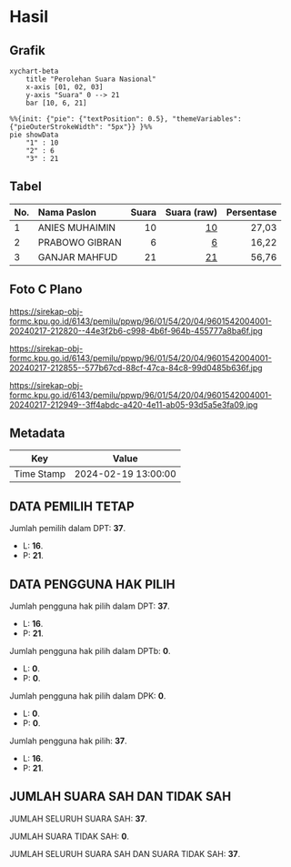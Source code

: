 # Hasil

## Grafik

```mermaid
xychart-beta
    title "Perolehan Suara Nasional"
    x-axis [01, 02, 03]
    y-axis "Suara" 0 --> 21
    bar [10, 6, 21]
```

```mermaid
%%{init: {"pie": {"textPosition": 0.5}, "themeVariables": {"pieOuterStrokeWidth": "5px"}} }%%
pie showData
    "1" : 10
    "2" : 6
    "3" : 21
```

## Tabel

| No. | Nama Paslon    | Suara | Suara (raw) | Persentase |
|:--- |:-------------- | -----:| -----------:| ----------:|
| 1   | ANIES MUHAIMIN | 10    | [10][p-1]   | 27,03      |
| 2   | PRABOWO GIBRAN | 6     | [6][p-2]    | 16,22      |
| 3   | GANJAR MAHFUD  | 21    | [21][p-3]   | 56,76      |


[p-1]: https://github.com/gigit-pemilu/pemilu-2024/blob/main/pilpres/hitung-suara/sub/96-papua-barat-daya/sub/01-sorong/sub/54-botain/sub/2004-klayastani/sub/001-tps/sub/paslon-1.txt
[p-2]: https://github.com/gigit-pemilu/pemilu-2024/blob/main/pilpres/hitung-suara/sub/96-papua-barat-daya/sub/01-sorong/sub/54-botain/sub/2004-klayastani/sub/001-tps/sub/paslon-2.txt
[p-3]: https://github.com/gigit-pemilu/pemilu-2024/blob/main/pilpres/hitung-suara/sub/96-papua-barat-daya/sub/01-sorong/sub/54-botain/sub/2004-klayastani/sub/001-tps/sub/paslon-3.txt

## Foto C Plano

https://sirekap-obj-formc.kpu.go.id/6143/pemilu/ppwp/96/01/54/20/04/9601542004001-20240217-212820--44e3f2b6-c998-4b6f-964b-455777a8ba6f.jpg

https://sirekap-obj-formc.kpu.go.id/6143/pemilu/ppwp/96/01/54/20/04/9601542004001-20240217-212855--577b67cd-88cf-47ca-84c8-99d0485b636f.jpg

https://sirekap-obj-formc.kpu.go.id/6143/pemilu/ppwp/96/01/54/20/04/9601542004001-20240217-212949--3ff4abdc-a420-4e11-ab05-93d5a5e3fa09.jpg


## Metadata

| Key        | Value               |
| ---------- | ------------------- |
| Time Stamp | 2024-02-19 13:00:00 |


## DATA PEMILIH TETAP

Jumlah pemilih dalam DPT: **37**.
 * L: **16**.
 * P: **21**.

## DATA PENGGUNA HAK PILIH

Jumlah pengguna hak pilih dalam DPT: **37**.
 * L: **16**.
 * P: **21**.

Jumlah pengguna hak pilih dalam DPTb: **0**.
 * L: **0**.
 * P: **0**.

Jumlah pengguna hak pilih dalam DPK: **0**.
 * L: **0**.
 * P: **0**.

Jumlah pengguna hak pilih: **37**.
 * L: **16**.
 * P: **21**.

## JUMLAH SUARA SAH DAN TIDAK SAH

JUMLAH SELURUH SUARA SAH: **37**.

JUMLAH SUARA TIDAK SAH: **0**.

JUMLAH SELURUH SUARA SAH DAN SUARA TIDAK SAH: **37**.


